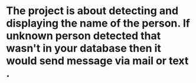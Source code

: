 # The project is about detecting and displaying the name of the person. If unknown person detected that wasn't in your database then it would send message via mail or text .
